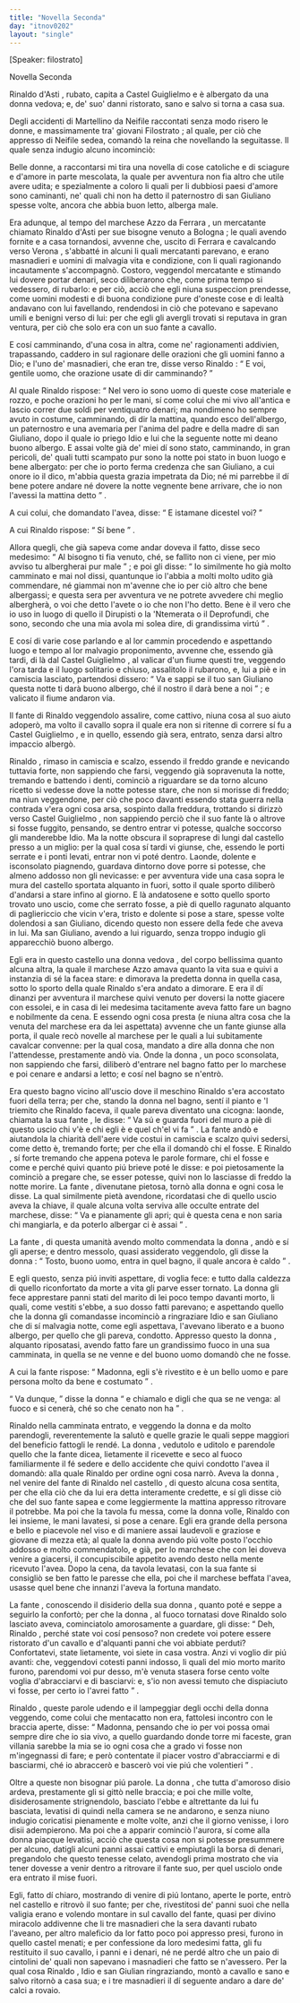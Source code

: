 ```yaml
---
title: "Novella Seconda"
day: "itnov0202"
layout: "single"
---
```

<html>
 <head>
 </head>
 <body>
  <div id="nov0202" type="novella" who="filostrato">
   <p>
    [Speaker: filostrato]
   </p>
   <head>
    Novella Seconda
   </head>
   <argument>
    <p>
     <milestone id="p02020001"/>
     <name persref="rinaldoasti" type="person">
      Rinaldo d'Asti
     </name>
     , rubato, capita a
     <name placeref="castelguiglielmo" type="place">
      Castel Guiglielmo
     </name>
     e &egrave; albergato da una
     <name persref="vedova-0202" type="person">
      donna
     </name>
     vedova; e, de' suo' danni ristorato, sano e salvo si torna a casa sua.
    </p>
   </argument>
   <div3 type="commentary" who="author">
    <p>
     <milestone id="p02020002"/>
     Degli accidenti di
     <name persref="martellino" type="person">
      Martellino
     </name>
     da
     <name persref="neifile" type="person">
      Neifile
     </name>
     raccontati senza modo risero le donne, e massimamente tra' giovani
     <name persref="filostrato" type="person">
      Filostrato
     </name>
     ; al quale, per ci&ograve; che appresso di
     <name persref="neifile" type="person">
      Neifile
     </name>
     sedea, comand&ograve; la reina che novellando la seguitasse. Il quale senza indugio alcuno incominci&ograve;:
    </p>
   </div3>
   <div3 type="commentary" who="filostrato">
    <p>
     <milestone id="p02020003"/>
     Belle donne, a raccontarsi mi tira una novella di cose catoliche e di sciagure e d'amore in parte mescolata, la quale per avventura non fia altro che utile avere udita; e spezialmente a coloro li quali per li dubbiosi paesi d'amore sono caminanti, ne' quali chi non ha detto il paternostro di san Giuliano spesse volte, ancora che abbia buon letto, alberga male.
    </p>
   </div3>
   <p>
    <milestone id="p02020004"/>
    Era adunque, al tempo del
    <name persref="marcheseazzo" type="person">
     marchese Azzo da Ferrara
    </name>
    , un mercatante chiamato
    <name persref="rinaldoasti" type="person">
     Rinaldo d'Asti
    </name>
    per sue bisogne venuto a
    <name placeref="bologna" type="place">
     Bologna
    </name>
    ; le quali avendo fornite e a casa tornandosi, avvenne che, uscito di
    <name placeref="ferrara" type="place">
     Ferrara
    </name>
    e cavalcando verso
    <name placeref="verona" type="place">
     Verona
    </name>
    , s'abbatt&eacute; in alcuni li quali mercatanti parevano, e erano masnadieri e uomini di malvagia vita e condizione, con li quali ragionando incautamente s'accompagn&ograve;.
    <milestone id="p02020005"/>
    Costoro, veggendol mercatante e stimando lui dovere portar denari, seco diliberarono che, come prima tempo si vedessero, di rubarlo: e per ci&ograve;, acci&ograve; che egli niuna suspeccion prendesse, come uomini modesti e di buona condizione pure d'oneste cose e di lealt&agrave; andavano con lui favellando, rendendosi in ci&ograve; che potevano e sapevano umili e benigni verso di lui: per che egli gli avergli trovati si reputava in gran ventura, per ci&ograve; che solo era con un suo fante a cavallo.
   </p>
   <p>
    <milestone id="p02020006"/>
    E cos&iacute; camminando, d'una cosa in altra, come ne' ragionamenti addivien, trapassando, caddero in sul ragionare delle orazioni che gli uomini fanno a Dio; e l'uno de' masnadieri, che eran tre, disse verso
    <name persref="rinaldoasti" type="person">
     Rinaldo
    </name>
    :
    <q direct="unspecified" who="ladro-0202">
     E voi, gentile uomo, che orazione usate di dir camminando?
    </q>
   </p>
   <p>
    <milestone id="p02020007"/>
    Al quale
    <name persref="rinaldoasti" type="person">
     Rinaldo
    </name>
    rispose:
    <q direct="unspecified" who="rinaldoasti">
     Nel vero io sono uomo di queste cose materiale e rozzo, e poche orazioni ho per le mani, s&iacute; come colui che mi vivo all'antica e lascio correr due soldi per ventiquatro denari; ma nondimeno ho sempre avuto in costume, camminando, di dir la mattina, quando esco dell'albergo, un paternostro e una avemaria per l'anima del padre e della madre di san Giuliano, dopo il quale io priego Idio e lui che la seguente notte mi deano buono albergo.
     <milestone id="p02020008"/>
     E assai volte gi&agrave; de' miei d&iacute; sono stato, camminando, in gran pericoli, de' quali tutti scampato pur sono la notte poi stato in buon luogo e bene albergato: per che io porto ferma credenza che san Giuliano, a cui onore io il dico, m'abbia questa grazia impetrata da Dio; n&eacute; mi parrebbe il d&iacute; bene potere andare n&eacute; dovere la notte vegnente bene arrivare, che io non l'avessi la mattina detto
    </q>
    .
   </p>
   <p>
    <milestone id="p02020009"/>
    A cui colui, che domandato l'avea, disse:
    <q direct="unspecified" who="ladro-0202">
     E istamane dicestel voi?
    </q>
   </p>
   <p>
    <milestone id="p02020010"/>
    A cui
    <name persref="rinaldoasti" type="person">
     Rinaldo
    </name>
    rispose:
    <q direct="unspecified" who="rinaldoasti">
     S&iacute; bene
    </q>
    .
   </p>
   <p>
    <milestone id="p02020011"/>
    Allora quegli, che gi&agrave; sapeva come andar doveva il fatto, disse seco medesimo:
    <q direct="unspecified" who="ladro-0202">
     Al bisogno ti fia venuto, ch&eacute;, se fallito non ci viene, per mio avviso tu albergherai pur male
    </q>
    ;
    <milestone id="p02020012"/>
    e poi gli disse:
    <q direct="unspecified">
     Io similmente ho gi&agrave; molto camminato e mai nol dissi, quantunque io l'abbia a molti molto udito gi&agrave; commendare, n&eacute; giammai non m'avenne che io per ci&ograve; altro che bene albergassi; e questa sera per avventura ve ne potrete avvedere chi meglio albergher&agrave;, o voi che detto l'avete o io che non l'ho detto. Bene &egrave; il vero che io uso in luogo di quello il Dirupisti o la 'Ntemerata o il Deprofundi, che sono, secondo che una mia avola mi solea dire, di grandissima virt&uacute;
    </q>
    .
   </p>
   <p>
    <milestone id="p02020013"/>
    E cos&iacute; di varie cose parlando e al lor cammin procedendo e aspettando luogo e tempo al lor malvagio proponimento, avvenne che, essendo gi&agrave; tardi, di l&agrave; dal
    <name placeref="castelguiglielmo" type="place">
     Castel Guiglielmo
    </name>
    , al valicar d'un
    <name placeref="fiume-0202" type="place">
     fiume
    </name>
    questi tre, veggendo l'ora tarda e il luogo solitario e chiuso, assalitolo il rubarono, e, lui a pi&egrave; e in camiscia lasciato, partendosi dissero:
    <q direct="unspecified" who="ladro-0202">
     Va e sappi se il tuo san Giuliano questa notte ti dar&agrave; buono albergo, ch&eacute; il nostro il dar&agrave; bene a noi
    </q>
    ; e valicato il fiume andaron via.
   </p>
   <p>
    <milestone id="p02020014"/>
    Il fante di
    <name persref="rinaldoasti" type="person">
     Rinaldo
    </name>
    veggendolo assalire, come cattivo, niuna cosa al suo aiuto adoper&ograve;, ma volto il cavallo sopra il quale era non si ritenne di correre s&iacute; fu a
    <name placeref="castelguiglielmo" type="place">
     Castel Guiglielmo
    </name>
    , e in quello, essendo gi&agrave; sera, entrato, senza darsi altro impaccio alberg&ograve;.
   </p>
   <p>
    <milestone id="p02020015"/>
    <name persref="rinaldoasti" type="person">
     Rinaldo
    </name>
    , rimaso in camiscia e scalzo, essendo il freddo grande e nevicando tuttavia forte, non sappiendo che farsi, veggendo gi&agrave; sopravenuta la notte, tremando e battendo i denti, cominci&ograve; a riguardare se da torno alcuno ricetto si vedesse dove la notte potesse stare, che non si morisse di freddo; ma niun veggendone, per ci&ograve; che poco davanti essendo stata guerra nella contrada v'era ogni cosa arsa, sospinto dalla freddura, trottando si dirizz&ograve; verso
    <name placeref="castelguiglielmo" type="place">
     Castel Guiglielmo
    </name>
    , non sappiendo perci&ograve; che il suo fante l&agrave; o altrove si fosse fuggito, pensando, se dentro entrar vi potesse, qualche soccorso gli manderebbe Idio.
    <milestone id="p02020016"/>
    Ma la notte obscura il sopraprese di lungi dal
    <name placeref="castelguiglielmo" type="place">
     castello
    </name>
    presso a un miglio: per la qual cosa s&iacute; tardi vi giunse, che, essendo le porti serrate e i ponti levati, entrar non vi pot&eacute; dentro.
    <milestone id="p02020017"/>
    Laonde, dolente e isconsolato piagnendo, guardava dintorno dove porre si potesse, che almeno addosso non gli nevicasse: e per avventura vide una casa sopra le mura del
    <name placeref="castelguiglielmo" type="place">
     castello
    </name>
    sportata alquanto in fuori, sotto il quale sporto diliber&ograve; d'andarsi a stare infino al giorno. E l&agrave; andatosene e sotto quello sporto trovato uno uscio, come che serrato fosse, a pi&egrave; di quello ragunato alquanto di pagliericcio che vicin v'era, tristo e dolente si pose a stare, spesse volte dolendosi a san Giuliano, dicendo questo non essere della fede che aveva in lui.
    <milestone id="p02020018"/>
    Ma san Giuliano, avendo a lui riguardo, senza troppo indugio gli apparecchi&ograve; buono albergo.
   </p>
   <p>
    <milestone id="p02020019"/>
    Egli era in questo
    <name placeref="castelguiglielmo" type="place">
     castello
    </name>
    una
    <name persref="vedova-0202" type="person">
     donna vedova
    </name>
    , del corpo bellissima quanto alcuna altra, la quale il
    <name persref="marcheseazzo" type="person">
     marchese Azzo
    </name>
    amava quanto la vita sua e quivi a instanzia di s&eacute; la facea stare: e dimorava la predetta
    <name persref="vedova-0202" type="person">
     donna
    </name>
    in quella casa, sotto lo sporto della quale
    <name persref="rinaldoasti" type="person">
     Rinaldo
    </name>
    s'era andato a dimorare.
    <milestone id="p02020020"/>
    E era il d&iacute; dinanzi per avventura il marchese quivi venuto per doversi la notte giacere con essolei, e in casa di lei medesima tacitamente aveva fatto fare un bagno e nobilmente da cena. E essendo ogni cosa presta (e niuna altra cosa che la venuta del marchese era da lei aspettata) avvenne che un fante giunse alla porta, il quale rec&ograve; novelle al marchese per le quali a lui subitamente cavalcar convenne: per la qual cosa, mandato a dire alla
    <name persref="vedova-0202" type="person">
     donna
    </name>
    che non l'attendesse, prestamente and&ograve; via.
    <milestone id="p02020021"/>
    Onde la
    <name persref="vedova-0202" type="person">
     donna
    </name>
    , un poco sconsolata, non sappiendo che farsi, diliber&ograve; d'entrare nel bagno fatto per lo marchese e poi cenare e andarsi a letto; e cos&iacute; nel bagno se n'entr&ograve;.
   </p>
   <p>
    <milestone id="p02020022"/>
    Era questo bagno vicino all'uscio dove il meschino
    <name persref="rinaldoasti" type="person">
     Rinaldo
    </name>
    s'era accostato fuori della terra; per che, stando la
    <name persref="vedova-0202" type="person">
     donna
    </name>
    nel bagno, sent&iacute; il pianto e 'l triemito che
    <name persref="rinaldoasti" type="person">
     Rinaldo
    </name>
    faceva, il quale pareva diventato una cicogna: laonde, chiamata la sua
    <name persref="fante-0202" type="person">
     fante
    </name>
    , le disse:
    <q direct="unspecified" who="vedova-0202">
     Va s&uacute; e guarda fuori del muro a pi&egrave; di questo uscio chi v'&egrave; e chi egli &egrave; e quel ch'el vi fa
    </q>
    .
    <milestone id="p02020023"/>
    La
    <name persref="fante-0202" type="person">
     fante
    </name>
    and&ograve; e aiutandola la chiarit&agrave; dell'aere vide costui in camiscia e scalzo quivi sedersi, come detto &egrave;, tremando forte; per che ella il domand&ograve; chi el fosse.
    <milestone id="p02020024"/>
    E
    <name persref="rinaldoasti" type="person">
     Rinaldo
    </name>
    , s&iacute; forte tremando che appena poteva le parole formare, chi el fosse e come e perch&eacute; quivi quanto pi&uacute; brieve pot&eacute; le disse: e poi pietosamente la cominci&ograve; a pregare che, se esser potesse, quivi non lo lasciasse di freddo la notte morire.
    <milestone id="p02020025"/>
    La
    <name persref="fante-0202" type="person">
     fante
    </name>
    , divenutane pietosa, torn&ograve; alla
    <name persref="vedova-0202" type="person">
     donna
    </name>
    e ogni cosa le disse. La qual similmente piet&agrave; avendone, ricordatasi che di quello uscio aveva la chiave, il quale alcuna volta serviva alle occulte entrate del marchese, disse:
    <q direct="unspecified" who="vedova-0202">
     Va e pianamente gli apri; qui &egrave; questa cena e non saria chi mangiarla, e da poterlo albergar ci &egrave; assai
    </q>
    .
   </p>
   <p>
    <milestone id="p02020026"/>
    La
    <name persref="fante-0202" type="person">
     fante
    </name>
    , di questa umanit&agrave; avendo molto commendata la
    <name persref="vedova-0202" type="person">
     donna
    </name>
    , and&ograve; e s&iacute; gli aperse; e dentro messolo, quasi assiderato veggendolo, gli disse la
    <name persref="vedova-0202" type="person">
     donna
    </name>
    :
    <q direct="unspecified" who="vedova-0202">
     Tosto, buono uomo, entra in quel bagno, il quale ancora &egrave; caldo
    </q>
    .
   </p>
   <p>
    <milestone id="p02020027"/>
    E egli questo, senza pi&uacute; inviti aspettare, di voglia fece: e tutto dalla caldezza di quello riconfortato da morte a vita gli parve esser tornato. La
    <name persref="vedova-0202" type="person">
     donna
    </name>
    gli fece apprestare panni stati del marito di lei poco tempo davanti morto, li quali, come vestiti s'ebbe, a suo dosso fatti parevano; e aspettando quello che la
    <name persref="vedova-0202" type="person">
     donna
    </name>
    gli comandasse incominci&ograve; a ringraziare Idio e san Giuliano che di s&iacute; malvagia notte, come egli aspettava, l'avevano liberato e a buono albergo, per quello che gli pareva, condotto.
    <milestone id="p02020028"/>
    Appresso questo la
    <name persref="vedova-0202" type="person">
     donna
    </name>
    , alquanto riposatasi, avendo fatto fare un grandissimo fuoco in una sua camminata, in quella se ne venne e del buono uomo domand&ograve; che ne fosse.
   </p>
   <p>
    <milestone id="p02020029"/>
    A cui la
    <name persref="fante-0202" type="person">
     fante
    </name>
    rispose:
    <q direct="unspecified" who="fante-0202">
     Madonna, egli s'&egrave; rivestito e &egrave; un bello uomo e pare persona molto da bene e costumato
    </q>
    .
   </p>
   <p>
    <milestone id="p02020030"/>
    <q direct="unspecified" who="vedova-0202">
     Va dunque,
    </q>
    disse la
    <name persref="vedova-0202" type="person">
     donna
    </name>
    <q direct="unspecified">
     e chiamalo e digli che qua se ne venga: al fuoco e si cener&agrave;, ch&eacute; so che cenato non ha
    </q>
    .
   </p>
   <p>
    <milestone id="p02020031"/>
    <name persref="rinaldoasti" type="person">
     Rinaldo
    </name>
    nella camminata entrato, e veggendo la
    <name persref="vedova-0202" type="person">
     donna
    </name>
    e da molto parendogli, reverentemente la salut&ograve; e quelle grazie le quali seppe maggiori del beneficio fattogli le rend&eacute;.
    <milestone id="p02020032"/>
    La
    <name persref="vedova-0202" type="person">
     donna
    </name>
    , vedutolo e uditolo e parendole quello che la
    <name persref="fante-0202" type="person">
     fante
    </name>
    dicea, lietamente il ricevette e seco al fuoco familiarmente il f&eacute; sedere e dello accidente che quivi condotto l'avea il domand&ograve;: alla quale
    <name persref="rinaldoasti" type="person">
     Rinaldo
    </name>
    per ordine ogni cosa narr&ograve;.
    <milestone id="p02020033"/>
    Aveva la
    <name persref="vedova-0202" type="person">
     donna
    </name>
    , nel venire del fante di
    <name persref="rinaldoasti" type="person">
     Rinaldo
    </name>
    nel
    <name placeref="castelguiglielmo" type="place">
     castello
    </name>
    , di questo alcuna cosa sentita, per che ella ci&ograve; che da lui era detta interamente credette, e s&iacute; gli disse ci&ograve; che del suo fante sapea e come leggiermente la mattina appresso ritrovare il potrebbe.
    <milestone id="p02020034"/>
    Ma poi che la tavola fu messa, come la
    <name persref="vedova-0202" type="person">
     donna
    </name>
    volle,
    <name persref="rinaldoasti" type="person">
     Rinaldo
    </name>
    con lei insieme, le mani lavatesi, si pose a cenare.
    <milestone id="p02020035"/>
    Egli era grande della persona e bello e piacevole nel viso e di maniere assai laudevoli e graziose e giovane di mezza et&agrave;; al quale la
    <name persref="vedova-0202" type="person">
     donna
    </name>
    avendo pi&uacute; volte posto l'occhio addosso e molto commendatolo, e gi&agrave;, per lo marchese che con lei doveva venire a giacersi, il concupiscibile appetito avendo desto nella mente ricevuto l'avea. Dopo la cena, da tavola levatasi, con la sua fante si consigli&ograve; se ben fatto le paresse che ella, poi che il marchese beffata l'avea, usasse quel bene che innanzi l'aveva la fortuna mandato.
   </p>
   <p>
    <milestone id="p02020036"/>
    La
    <name persref="fante-0202" type="person">
     fante
    </name>
    , conoscendo il disiderio della sua
    <name persref="vedova-0202" type="person">
     donna
    </name>
    , quanto pot&eacute; e seppe a seguirlo la confort&ograve;; per che la
    <name persref="vedova-0202" type="person">
     donna
    </name>
    , al fuoco tornatasi dove
    <name persref="rinaldoasti" type="person">
     Rinaldo
    </name>
    solo lasciato aveva, cominciatolo amorosamente a guardare, gli disse:
    <milestone id="p02020037"/>
    <q direct="unspecified" who="vedova-0202">
     Deh,
     <name persref="rinaldoasti" type="person">
      Rinaldo
     </name>
     , perch&eacute; state voi cos&iacute; pensoso? non credete voi potere essere ristorato d'un cavallo e d'alquanti panni che voi abbiate perduti? Confortatevi, state lietamente, voi siete in casa vostra. Anzi vi voglio dir pi&uacute; avanti: che, veggendovi cotesti panni indosso, li quali del mio morto marito furono, parendomi voi pur desso, m'&egrave; venuta stasera forse cento volte voglia d'abracciarvi e di basciarvi: e, s'io non avessi temuto che dispiaciuto vi fosse, per certo io l'avrei fatto
    </q>
    .
   </p>
   <p>
    <milestone id="p02020038"/>
    <name persref="rinaldoasti" type="person">
     Rinaldo
    </name>
    , queste parole udendo e il lampeggiar degli occhi della
    <name persref="vedova-0202" type="person">
     donna
    </name>
    veggendo, come colui che mentacatto non era, fattolesi incontro con le braccia aperte, disse:
    <q direct="unspecified" who="rinaldoasti">
     Madonna, pensando che io per voi possa omai sempre dire che io sia vivo, a quello guardando donde torre mi faceste, gran villania sarebbe la mia se io ogni cosa che a grado vi fosse non m'ingegnassi di fare; e per&ograve; contentate il piacer vostro d'abracciarmi e di basciarmi, ch&eacute; io abraccer&ograve; e bascer&ograve; voi vie pi&uacute; che volentieri
    </q>
    .
   </p>
   <p>
    <milestone id="p02020039"/>
    Oltre a queste non bisognar pi&uacute; parole. La
    <name persref="vedova-0202" type="person">
     donna
    </name>
    , che tutta d'amoroso disio ardeva, prestamente gli si gitt&ograve; nelle braccia; e poi che mille volte, disiderosamente strignendolo, basciato l'ebbe e altrettante da lui fu basciata, levatisi di quindi nella camera se ne andarono, e senza niuno indugio coricatisi pienamente e molte volte, anzi che il giorno venisse, i loro disii adempierono.
    <milestone id="p02020040"/>
    Ma poi che a apparir cominci&ograve; l'aurora, s&iacute; come alla
    <name persref="vedova-0202" type="person">
     donna
    </name>
    piacque levatisi, acci&ograve; che questa cosa non si potesse presummere per alcuno, datigli alcuni panni assai cattivi e empiutagli la borsa di denari, pregandolo che questo tenesse celato, avendogli prima mostrato che via tener dovesse a venir dentro a ritrovare il fante suo, per quel usciolo onde era entrato il mise fuori.
   </p>
   <p>
    <milestone id="p02020041"/>
    Egli, fatto d&iacute; chiaro, mostrando di venire di pi&uacute; lontano, aperte le porte, entr&ograve; nel
    <name placeref="castelguiglielmo" type="place">
     castello
    </name>
    e ritrov&ograve; il suo fante; per che, rivestitosi de' panni suoi che nella valigia erano e volendo montare in sul cavallo del fante, quasi per divino miracolo addivenne che li tre masnadieri che la sera davanti rubato l'aveano, per altro maleficio da lor fatto poco poi appresso presi, furono in quello
    <name placeref="castelguiglielmo" type="place">
     castel
    </name>
    menati; e per confessione da loro medesimi fatta, gli fu restituito il suo cavallo, i panni e i denari, n&eacute; ne perd&eacute; altro che un paio di cintolini de' quali non sapevano i masnadieri che fatto se n'avessero.
    <milestone id="p02020042"/>
    Per la qual cosa
    <name persref="rinaldoasti" type="person">
     Rinaldo
    </name>
    , Idio e san Giulian ringraziando, mont&ograve; a cavallo e sano e salvo ritorn&ograve; a casa sua; e i tre masnadieri il d&iacute; seguente andaro a dare de' calci a rovaio.
   </p>
  </div>
 </body>
</html>